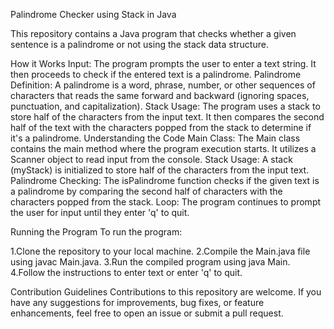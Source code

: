 
Palindrome Checker using Stack in Java

This repository contains a Java program that checks whether a given sentence is a palindrome or not using the stack data structure.

How it Works
Input: The program prompts the user to enter a text string. It then proceeds to check if the entered text is a palindrome.
Palindrome Definition: A palindrome is a word, phrase, number, or other sequences of characters that reads the same forward and backward (ignoring spaces, punctuation, and capitalization).
Stack Usage: The program uses a stack to store half of the characters from the input text. It then compares the second half of the text with the characters popped from the stack to determine if it's a palindrome.
Understanding the Code
Main Class: The Main class contains the main method where the program execution starts. It utilizes a Scanner object to read input from the console.
Stack Usage: A stack (myStack) is initialized to store half of the characters from the input text.
Palindrome Checking: The isPalindrome function checks if the given text is a palindrome by comparing the second half of characters with the characters popped from the stack.
Loop: The program continues to prompt the user for input until they enter 'q' to quit.

Running the Program
To run the program:

1.Clone the repository to your local machine.
2.Compile the Main.java file using javac Main.java.
3.Run the compiled program using java Main.
4.Follow the instructions to enter text or enter 'q' to quit.

Contribution Guidelines
Contributions to this repository are welcome. If you have any suggestions for improvements, bug fixes, or feature enhancements, feel free to open an issue or submit a pull request.
